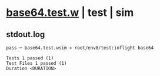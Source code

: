 # [base64.test.w](../../../../../../examples/tests/sdk_tests/util/base64.test.w) | test | sim

## stdout.log
```log
pass ─ base64.test.wsim » root/env0/test:inflight base64
 
Tests 1 passed (1)
Test Files 1 passed (1)
Duration <DURATION>
```

